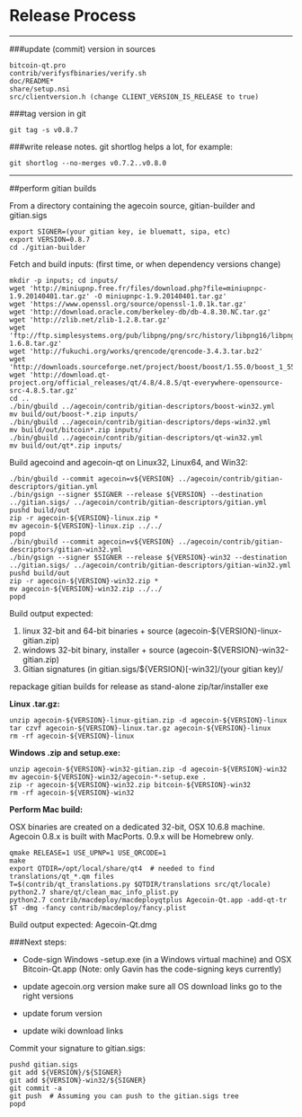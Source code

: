 Release Process
====================

* * *

###update (commit) version in sources


	bitcoin-qt.pro
	contrib/verifysfbinaries/verify.sh
	doc/README*
	share/setup.nsi
	src/clientversion.h (change CLIENT_VERSION_IS_RELEASE to true)

###tag version in git

	git tag -s v0.8.7

###write release notes. git shortlog helps a lot, for example:

	git shortlog --no-merges v0.7.2..v0.8.0

* * *

##perform gitian builds

 From a directory containing the agecoin source, gitian-builder and gitian.sigs
  
	export SIGNER=(your gitian key, ie bluematt, sipa, etc)
	export VERSION=0.8.7
	cd ./gitian-builder

 Fetch and build inputs: (first time, or when dependency versions change)

	mkdir -p inputs; cd inputs/
	wget 'http://miniupnp.free.fr/files/download.php?file=miniupnpc-1.9.20140401.tar.gz' -O miniupnpc-1.9.20140401.tar.gz'
	wget 'https://www.openssl.org/source/openssl-1.0.1k.tar.gz'
	wget 'http://download.oracle.com/berkeley-db/db-4.8.30.NC.tar.gz'
	wget 'http://zlib.net/zlib-1.2.8.tar.gz'
	wget 'ftp://ftp.simplesystems.org/pub/libpng/png/src/history/libpng16/libpng-1.6.8.tar.gz'
	wget 'http://fukuchi.org/works/qrencode/qrencode-3.4.3.tar.bz2'
	wget 'http://downloads.sourceforge.net/project/boost/boost/1.55.0/boost_1_55_0.tar.bz2'
	wget 'http://download.qt-project.org/official_releases/qt/4.8/4.8.5/qt-everywhere-opensource-src-4.8.5.tar.gz'
	cd ..
	./bin/gbuild ../agecoin/contrib/gitian-descriptors/boost-win32.yml
	mv build/out/boost-*.zip inputs/
	./bin/gbuild ../agecoin/contrib/gitian-descriptors/deps-win32.yml
	mv build/out/bitcoin*.zip inputs/
	./bin/gbuild ../agecoin/contrib/gitian-descriptors/qt-win32.yml
	mv build/out/qt*.zip inputs/

 Build agecoind and agecoin-qt on Linux32, Linux64, and Win32:
  
	./bin/gbuild --commit agecoin=v${VERSION} ../agecoin/contrib/gitian-descriptors/gitian.yml
	./bin/gsign --signer $SIGNER --release ${VERSION} --destination ../gitian.sigs/ ../agecoin/contrib/gitian-descriptors/gitian.yml
	pushd build/out
	zip -r agecoin-${VERSION}-linux.zip *
	mv agecoin-${VERSION}-linux.zip ../../
	popd
	./bin/gbuild --commit agecoin=v${VERSION} ../agecoin/contrib/gitian-descriptors/gitian-win32.yml
	./bin/gsign --signer $SIGNER --release ${VERSION}-win32 --destination ../gitian.sigs/ ../agecoin/contrib/gitian-descriptors/gitian-win32.yml
	pushd build/out
	zip -r agecoin-${VERSION}-win32.zip *
	mv agecoin-${VERSION}-win32.zip ../../
	popd

  Build output expected:

  1. linux 32-bit and 64-bit binaries + source (agecoin-${VERSION}-linux-gitian.zip)
  2. windows 32-bit binary, installer + source (agecoin-${VERSION}-win32-gitian.zip)
  3. Gitian signatures (in gitian.sigs/${VERSION}[-win32]/(your gitian key)/

repackage gitian builds for release as stand-alone zip/tar/installer exe

**Linux .tar.gz:**

	unzip agecoin-${VERSION}-linux-gitian.zip -d agecoin-${VERSION}-linux
	tar czvf agecoin-${VERSION}-linux.tar.gz agecoin-${VERSION}-linux
	rm -rf agecoin-${VERSION}-linux

**Windows .zip and setup.exe:**

	unzip agecoin-${VERSION}-win32-gitian.zip -d agecoin-${VERSION}-win32
	mv agecoin-${VERSION}-win32/agecoin-*-setup.exe .
	zip -r agecoin-${VERSION}-win32.zip bitcoin-${VERSION}-win32
	rm -rf agecoin-${VERSION}-win32

**Perform Mac build:**

  OSX binaries are created on a dedicated 32-bit, OSX 10.6.8 machine.
  Agecoin 0.8.x is built with MacPorts.  0.9.x will be Homebrew only.

	qmake RELEASE=1 USE_UPNP=1 USE_QRCODE=1
	make
	export QTDIR=/opt/local/share/qt4  # needed to find translations/qt_*.qm files
	T=$(contrib/qt_translations.py $QTDIR/translations src/qt/locale)
	python2.7 share/qt/clean_mac_info_plist.py
	python2.7 contrib/macdeploy/macdeployqtplus Agecoin-Qt.app -add-qt-tr $T -dmg -fancy contrib/macdeploy/fancy.plist

 Build output expected: Agecoin-Qt.dmg

###Next steps:

* Code-sign Windows -setup.exe (in a Windows virtual machine) and
  OSX Bitcoin-Qt.app (Note: only Gavin has the code-signing keys currently)

* update agecoin.org version
  make sure all OS download links go to the right versions

* update forum version

* update wiki download links

Commit your signature to gitian.sigs:

	pushd gitian.sigs
	git add ${VERSION}/${SIGNER}
	git add ${VERSION}-win32/${SIGNER}
	git commit -a
	git push  # Assuming you can push to the gitian.sigs tree
	popd

